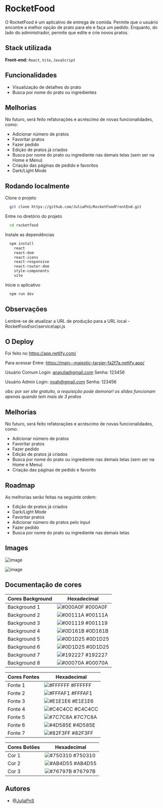 
# RocketFood

O RocketFood é um aplicativo de entrega de comida. Permite que o usuário encontre a melhor opção de prato para ele e faça um pedido. Enquanto, do lado do administrador, permite que edite e crie novos pratos.

## Stack utilizada

**Front-end:** `React`, `Vite`, `JavaScript`

## Funcionalidades
- Visualização de detalhes do prato
- Busca por nome do prato ou ingredientes

## Melhorias
No futuro, será feito refatorações e acréscimo de novas funcionalidades, como:
- Adicionar número de pratos
- Favoritar pratos
- Fazer pedido
- Edição de pratos já criados
- Busca por nome do prato ou ingrediente nas demais telas (sem ser na Home e Menu)
- Criação das páginas de pedido e favoritos
- Dark/Light Mode
  
## Rodando localmente
Clone o projeto

```bash
  git clone https://github.com/JuliaPnS/RocketFoodFrontEnd.git
```

Entre no diretório do projeto

```bash
  cd rocketfood
```

Instale as dependências

```bash
  npm install
    react 
    react-dom
    react-icons
    react-responsive
    react-router-dom
    style-components
    vite
```

Inicie o aplicativo

```bash
  npm run dev
```

## Observações
Lembre-se de atualizar a URL de produção para a URL local - RocketFood\src\service\api.js

## O Deploy
Foi feito no https://app.netlify.com/

Para acessar
Entre: https://main--majestic-tarsier-fa2f7a.netlify.app/

Usuário Comum 
Login: anajulia@gmail.com 
Senha: 123456

Usuário Admin 
Login: noah@gmail.com 
Senha: 123456

_obs: por ser site gratuito, a requisição pode demorar! 
os slides funcionam apenas quando tem mais de 3 pratos_


## Melhorias
No futuro, será feito refatorações e acréscimo de novas funcionalidades, como:
- Adicionar número de pratos
- Favoritar pratos
- Fazer pedido
- Edição de pratos já criados
- Busca por nome do prato ou ingrediente nas demais telas (sem ser na Home e Menu)
- Criação das páginas de pedido e favorito

## Roadmap
As melhorias serão feitas na seguinte ordem:

- Edição de pratos já criados
- Dark/Light Mode
- Favoritar pratos
- Adicionar número de pratos pelo input
- Fazer pedido
- Busca por nome do prato ou ingrediente nas demais telas

## Images
![image](https://github.com/JuliaPnS/RocketFoodFrontEnd/assets/66971019/9478007d-2634-4474-9100-3bbd52dff51f)

![image](https://github.com/JuliaPnS/RocketFoodFrontEnd/assets/66971019/9b1f2b79-89e3-4b76-8db0-f57578b2ab95)



  
## Documentação de cores

| Cores Background  | Hexadecimal                                                                            |
| ----------------- | ---------------------------------------------------------------- |
| Background 1      | ![#000A0F](https://via.placeholder.com/10/000A0F?text=+) #000A0F |
| Background 2      | ![#00111A](https://via.placeholder.com/10/00111A?text=+) #00111A |
| Background 3      | ![#001119](https://via.placeholder.com/10/001119?text=+) #001119 |
| Background 4      | ![#0D161B](https://via.placeholder.com/10/0D161B?text=+) #0D161B |
| Background 5      | ![#0D1D25](https://via.placeholder.com/10/0D1D25?text=+) #0D1D25 |
| Background 6      | ![#0D1D25](https://via.placeholder.com/10/0D1D25?text=+) #0D1D25 |
| Background 7      | ![#192227](https://via.placeholder.com/10/192227?text=+) #192227 |
| Background 8      | ![#00070A](https://via.placeholder.com/10/00070A?text=+) #00070A |

| Cores Fontes      | Hexadecimal                                                      |
| ----------------- | ---------------------------------------------------------------- |
| Fonte 1           | ![#FFFFFF](https://via.placeholder.com/10/FFFFFF?text=+) #FFFFFF |
| Fonte 2           | ![#FFFAF1](https://via.placeholder.com/10/FFFAF1?text=+) #FFFAF1 |
| Fonte 3           | ![#E1E1E6](https://via.placeholder.com/10/E1E1E6?text=+) #E1E1E6 |
| Fonte 4           | ![#C4C4CC](https://via.placeholder.com/10/C4C4CC?text=+) #C4C4CC |
| Fonte 5           | ![#7C7C8A](https://via.placeholder.com/10/7C7C8A?text=+) #7C7C8A |
| Fonte 6           | ![#4D585E](https://via.placeholder.com/10/4D585E?text=+) #4D585E |
| Fonte 7           | ![#82F3FF](https://via.placeholder.com/10/82F3FF?text=+) #82F3FF |

| Cores Botões      | Hexadecimal                                                      |
| ----------------- | ---------------------------------------------------------------- |
| Cor 1             | ![#750310](https://via.placeholder.com/10/750310?text=+) #750310 |
| Cor 2             | ![#AB4D55](https://via.placeholder.com/10/AB4D55?text=+) #AB4D55 |
| Cor 3             | ![#76797B](https://via.placeholder.com/10/76797B?text=+) #76797B |


## Autores
- [@JuliaPnS](https://github.com/JuliaPnS)

